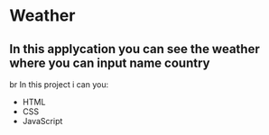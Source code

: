 # Weather
## In this applycation you can see the weather where you can input name country
br
In this project i can you:
+ HTML
+ CSS
+ JavaScript
